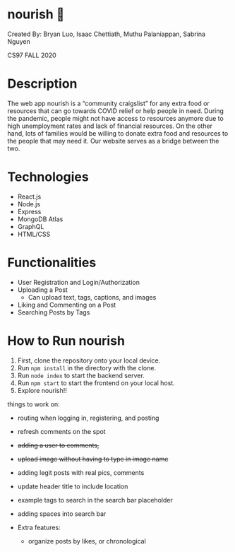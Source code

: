 # nourish :seedling:
Created By: Bryan Luo, Isaac Chettiath, Muthu Palaniappan, Sabrina Nguyen

CS97 FALL 2020

# Description
The web app nourish is a “community craigslist” for any extra food or resources that can go towards COVID relief or help people in need. During the pandemic, people might not have access to resources anymore due to high unemployment rates and lack of financial resources. On the other hand, lots of families would be willing to donate extra food and resources to the people that may need it. Our website serves as a bridge between the two.

# Technologies
- React.js
- Node.js
- Express
- MongoDB Atlas
- GraphQL
- HTML/CSS

# Functionalities
- User Registration and Login/Authorization
- Uploading a Post
    - Can upload text, tags, captions, and images
- Liking and Commenting on a Post
- Searching Posts by Tags

# How to Run nourish
1. First, clone the repository onto your local device.
2. Run `npm install` in the directory with the clone.
3. Run `node index` to start the backend server.
4. Run `npm start` to start the frontend on your local host.
5. Explore nourish!!




things to work on:
- routing when logging in, registering, and posting 
- refresh comments on the spot 
- ~~adding a user to comments,~~
- ~~upload image without having to type in image name~~
- adding legit posts with real pics, comments
- update header title to include location
- example tags to search in the search bar placeholder
- adding spaces into search bar

- Extra features:
    - organize posts by likes, or chronological
